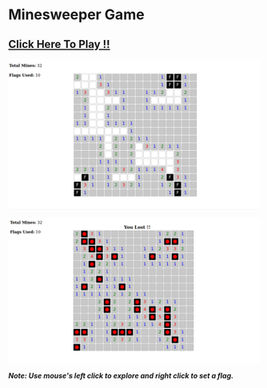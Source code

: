 # Minesweeper Game

## [Click Here To Play !!](https://thenirmalkc.github.io/minesweeper-game/)

![Solving MineSweeper](screenshots/solving-minesweeper.png)

![Lost MineSweeper](screenshots/lost-minesweeper.png)

_**Note: Use mouse's left click to explore and right click to set a flag.**_
